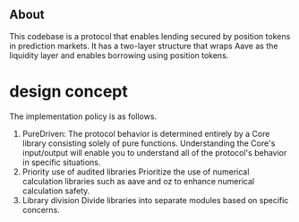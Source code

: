 ## About
This codebase is a protocol that enables lending secured by position tokens in prediction markets. It has a two-layer structure that wraps Aave as the
liquidity layer and enables borrowing using position tokens.

# design concept
The implementation policy is as follows.
1. PureDriven:
The protocol behavior is determined entirely by a Core library consisting solely of pure functions. Understanding the Core's input/output will enable you to understand all of the protocol's behavior in specific situations.
2. Priority use of audited libraries
Prioritize the use of numerical calculation libraries such as aave and oz to enhance numerical calculation safety.
3. Library division
Divide libraries into separate modules based on specific concerns.
